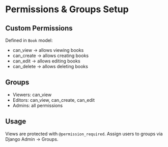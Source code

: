 # Permissions & Groups Setup

## Custom Permissions
Defined in `Book` model:
- can_view → allows viewing books
- can_create → allows creating books
- can_edit → allows editing books
- can_delete → allows deleting books

## Groups
- Viewers: can_view
- Editors: can_view, can_create, can_edit
- Admins: all permissions

## Usage
Views are protected with `@permission_required`.
Assign users to groups via Django Admin → Groups.